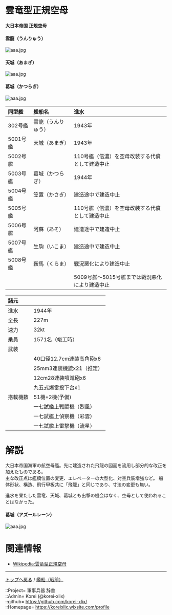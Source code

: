 # 雲竜型正規空母
**大日本帝国 正規空母**

#### 雲龍（うんりゅう）
![aaa.jpg](https://bn02pap001files.storage.live.com/y4mwIeMNDDtb7oot4F34aHXxk6Lz-RFJmEREjbwmd17wJLLLKYWXcscuT_PoTthDcC_PTY0eKWKr6vJeBkOMr4joPAP7a5MQibWzff5cf8wq1GyykAKh63kXUnNF6qsTN7A7g1tjxy3h2YnSQCZWk8cLPWjcqqIw_SaWZ4i9yiXg7V4Nk9zSXUGpNrfC-vx3Efm?width=640&height=228&cropmode=none)  
  

#### 天城（あまぎ）
![aaa.jpg](https://bn02pap001files.storage.live.com/y4mT6O7aUHLdeQX5eqS9ME-SfwmOEbooPCZJ2pgsO7QfGTUgqTYZbx7taCEnmwAH7RW7hlsXNUVrJaKVcQ3g6_S_N_oSaxEG73Tw1YT6S4pt5w8SQ6G-3SIVwrEpnQGNEo4knwICJCc3gIH8JnXZHflOiFLVpnzQh174sYc0SvTTZID2qxx7vu7UTeSqYXglKAn?width=640&height=192&cropmode=none)  
  

#### 葛城（かつらぎ）
![aaa.jpg](https://bn02pap001files.storage.live.com/y4mH3Yq8Cc7JSNPDMuYjivzptHUNYpr8Zvmnac0TfiJW6G93cv8AzQyU1qXJBcxmH_sk357ua_6VrIdzran-JzIIzDPLLl8iVWKGpBDiamsJhfs1Eo1CyuaTy9uN4k1iHRimkxn3g-LEtT03ZIiJDZx3v6VzjQ1pVdSG1QjolqisF5you9mGXAgKaLqGJvmqSZp?width=640&height=276&cropmode=none)  
  


|同型艦  |艦船名  |進水  |
|:--|:--|:--|
|302号艦   |雲龍（うんりゅう）  |1943年  |
|5001号艦  |天城（あまぎ）      |1943年  |
|5002号艦  |                    |110号艦（信濃）を空母改装する代償として建造中止  |
|5003号艦  |葛城（かつらぎ）    |1944年  |
|5004号艦  |笠置（かさぎ）      |建造途中で建造中止  |
|5005号艦  |                    |110号艦（信濃）を空母改装する代償として建造中止  |
|5006号艦  |阿蘇（あそ）        |建造途中で建造中止  |
|5007号艦  |生駒（いこま）      |建造途中で建造中止  |
|5008号艦  |鞍馬（くらま）      |戦況悪化により建造中止  |
|||5009号艦～5015号艦までは戦況悪化により建造中止  |


  
|諸元  |  |
|:--|:--|
|進水  |1944年  |
|全長  |227m  |
|速力  |32kt  |
|乗員  |1571名（竣工時）  |
|武装  |  |
||40口径12.7cm連装高角砲x6  |
||25mm3連装機銃x21（推定）  |
||12cm28連装噴進砲x6  |
||九五式爆雷投下台x1  |
|搭載機数  |51機+2機(予備)  |
||一七試艦上戦闘機（烈風）  |
||一七試艦上偵察機（彩雲）  |
||一七試艦上雷撃機（流星）  |


# 解説
大日本帝国海軍の航空母艦。先に建造された飛龍の図面を流用し部分的な改正を加えたものである。  
主な改正点は艦橋位置の変更、エレベーターの大型化、対空兵装増強など。 船体形状、構造、飛行甲板共に「飛龍」と同じであり、寸法の変更も無い。  
  
進水を果たした雲竜、天城、葛城とも出撃の機会はなく、空母として使われることはなかった。  


#### 葛城（アズールレーン）
![aaa.jpg](https://bn02pap001files.storage.live.com/y4mgeB_A1sAj_qBFSetJjrWJyTpSHNNr7cZxqB3EQfX7D2I7aOsyw29S5G_ELmjHzh-CWQiy-yfOwWC0cnueQGbjllVoSr628wDv9OzcHOjwh6qYBoE5fS8UGtm9X7BLVSLxlQlE1rOzGXtuRRWrRy-VO-8Pcl3AnmHEG2fjRnY_GdGry2QFBNkBWAUF0kIES2V?width=640&height=360&cropmode=none)  
  


# 関連情報
* [Wikipedia:雲竜型正規空母](https://ja.wikipedia.org/wiki/%E9%9B%B2%E9%BE%8D%E5%9E%8B%E8%88%AA%E7%A9%BA%E6%AF%8D%E8%89%A6)


***
[トップへ戻る](/readme.md) / [艦船（戦前）](/ship_old/readme.md)  
  
::Project= 軍事兵器 辞書  
::Admin= Korei (@korei-xlix)  
::github= https://github.com/korei-xlix/  
::Homepage= https://koreixlix.wixsite.com/profile  
